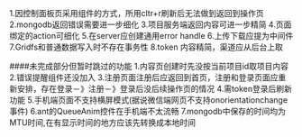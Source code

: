 1.因控制面板页采用组件的方式，所用cltr+r刷新后无法做到返回到操作页
2.mongodb返回错误需要进一步细化
3.项目服务端返回内容可进一步精简
4.页面绑定的action可细化
5.在server应创建通用error handle
6.上传下载应提为中间件
7.Gridfs和普通数据写入时不存在事务性
8.token 内容精简，渠道应从后台上取




####未完成部分但暂时跳过的功能
1.内容页创建时先没按当前项目id取项目内容
2.错误提醒组件还没加入
3.注册页面注册后应返回到首页，注册和登录页面应重新安排，存在登录－》注册－》登录后没后续操作页的情况
4.需token登录后刷新功能
5.手机端页面不支持横屏模式(据说微信端网页不支持onorientationchange事件)
6.ant的QueueAnim控件在手机端不太流畅
7.mongodb中保存的时间均为MTU时间,在有显示时间的地方应该先转换成本地时间
